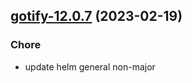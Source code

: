 

## [gotify-12.0.7](https://github.com/truecharts/charts/compare/gotify-12.0.6...gotify-12.0.7) (2023-02-19)

### Chore

- update helm general non-major
  
  